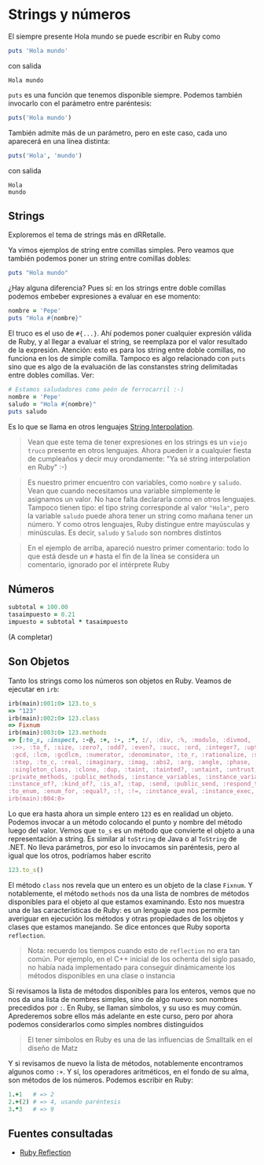 # Strings y números

El siempre presente Hola mundo se puede escribir en Ruby como

```ruby
puts 'Hola mundo'
```
con salida
```
Hola mundo
```

`puts` es una función que tenemos disponible siempre. Podemos también invocarlo con
el parámetro entre paréntesis:

```ruby
puts('Hola mundo')
```

También admite más de un parámetro, pero en este caso, cada uno aparecerá en una
línea distinta:
```ruby
puts('Hola', 'mundo')
```
con salida
```
Hola
mundo
```

## Strings

Exploremos el tema de strings más en dRRetalle.

Ya vimos ejemplos de string entre comillas simples.
Pero veamos que también podemos poner un 
string entre comillas dobles:
```ruby
puts "Hola mundo"
```

¿Hay alguna diferencia? Pues sí: en los strings entre doble comillas podemos embeber
expresiones a evaluar en ese momento:
```ruby
nombre = 'Pepe'
puts "Hola #{nombre}"
```
El truco es el uso de `#{...}`. Ahí podemos poner cualquier expresión válida de Ruby, y al llegar
a evaluar el string, se reemplaza por el valor resultado de la expresión. Atención: esto es para
los string entre doble comillas, no funciona en los de simple comilla. Tampoco es algo relacionado
con `puts` sino que es algo de la evaluación de las constanstes string delimitadas
entre dobles comillas. Ver:
```ruby
# Estamos saludadores como peón de ferrocarril :-)
nombre = 'Pepe'
saludo = "Hola #{nombre}"
puts saludo
```

Es lo que se llama en otros lenguajes [String Interpolation](http://en.wikipedia.org/wiki/String_interpolation). 

> Vean que este tema de tener expresiones en los strings es un `viejo truco` presente en otros lenguajes.
Ahora pueden ir a cualquier fiesta de cumpleaños y decir muy orondamente: "Ya sé string interpolation
en Ruby" :-)

> Es nuestro primer encuentro con variables, como `nombre` y `saludo`. Vean que cuando
necesitamos una variable simplemente le asignamos un valor. No hace falta declararla como
en otros lenguajes. Tampoco tienen tipo: el tipo string corresponde al valor `"Hola"`, pero
la variable `saludo` puede ahora tener un string como mañana tener un número. Y como otros
lenguajes, Ruby distingue entre mayúsculas y minúsculas. Es decir, `saludo` y `Saludo` son nombres
distintos

> En el ejemplo de arriba, apareció nuestro primer comentario: todo lo que está
desde un `#` hasta el fin de la línea se considera un comentario, ignorado por el
intérprete Ruby

## Números

```ruby
subtotal = 100.00
tasaimpuesto = 0.21
impuesto = subtotal * tasaimpuesto
```

(A completar)

## Son Objetos

Tanto los strings como los números son objetos en Ruby. Veamos de ejecutar en `irb`:

```ruby
irb(main):001:0> 123.to_s
=> "123"
irb(main):002:0> 123.class
=> Fixnum
irb(main):003:0> 123.methods
=> [:to_s, :inspect, :-@, :+, :-, :*, :/, :div, :%, :modulo, :divmod, :fdiv, :**, abs, :magnitude, :==, :===, :<=>, :>, :>=, :<, :<=, :~, :&, :|, :^, :[], :<<,
 :>>, :to_f, :size, :zero?, :odd?, :even?, :succ, :ord, :integer?, :upto, :downto, :times, :next, :pred, :chr, :to_i, :to_int, :floor, :ceil, :truncate, :round,
 :gcd, :lcm, :gcdlcm, :numerator, :denominator, :to_r, :rationalize, :singleton_method_added, :coerce, :i, :+@, :eql?, :quo, :remainder, :real?, :nonzero?, 
 :step, :to_c, :real, :imaginary, :imag, :abs2, :arg, :angle, :phase, :rectangular, :rect, :polar, :conjugate, :conj, :between?, :nil?, :=~, :!~, :hash, :class, 
 :singleton_class, :clone, :dup, :taint, :tainted?, :untaint, :untrust, :untrusted?,:trust, :freeze, :frozen?, :methods, :singleton_methods, :protected_methods, 
:private_methods, :public_methods, :instance_variables, :instance_variable_get, :instance_variable_set, :instance_variable_defined?, :remove_instance_variable, 
:instance_of?, :kind_of?, :is_a?, :tap, :send, :public_send, :respond_to?, :extend, :display, :method, :public_method, :define_singleton_method, :object_id, 
:to_enum, :enum_for, :equal?, :!, :!=, :instance_eval, :instance_exec, :__send__, :__id__]
irb(main):004:0>
```

Lo que era hasta ahora un simple entero `123` es en realidad un objeto. Podemos
invocar a un método colocando el punto y nombre del método luego del valor. 
Vemos que `to_s` es un método que convierte el objeto a una representación a string.
Es similar al `toString` de Java o al `ToString` de .NET. No lleva parámetros, por
eso lo invocamos sin paréntesis, pero al igual que los otros, podríamos haber
escrito
```ruby
123.to_s()
```

El método `class` nos revela que un entero es un objeto de la clase `Fixnum`. Y
notablemente, el método `methods` nos da una lista de nombres de métodos
disponibles para el objeto al que estamos examinando. Esto nos muestra una
de las características de Ruby: es un lenguaje que nos permite averiguar en ejecución los métodos y otras
propiedades de los objetos y clases que estamos manejando. Se dice entonces
que Ruby soporta `reflection`.

> Nota: recuerdo los tiempos cuando esto de `reflection` no era tan común. Por
ejemplo, en el C++ inicial de los ochenta del siglo pasado, no había nada
implementado para conseguir dinámicamente los métodos disponibles en una clase
o instancia

Si revisamos la lista de métodos disponibles para los enteros, vemos que no nos
da una lista de nombres simples, sino de algo nuevo: son nombres precedidos por
`:`. En Ruby, se llaman símbolos, y su uso es muy común. Aprederemos sobre ellos
más adelante en este curso, pero por ahora podemos considerarlos como simples nombres
distinguidos

> El tener símbolos en Ruby es una de las influencias de Smalltalk en el diseño
de Matz

Y si revisamos de nuevo la lista de métodos, notablemente encontramos algunos
como `:+`. Y sí, los operadores aritméticos, en el fondo de su alma, son
métodos de los números. Podemos escribir en Ruby:

```ruby
1.+1   # => 2
2.+(2) # => 4, usando paréntesis
3.*3   # => 9
```

## Fuentes consultadas

- [Ruby Reflection](http://khelll.com/blog/ruby/ruby-reflection/)




